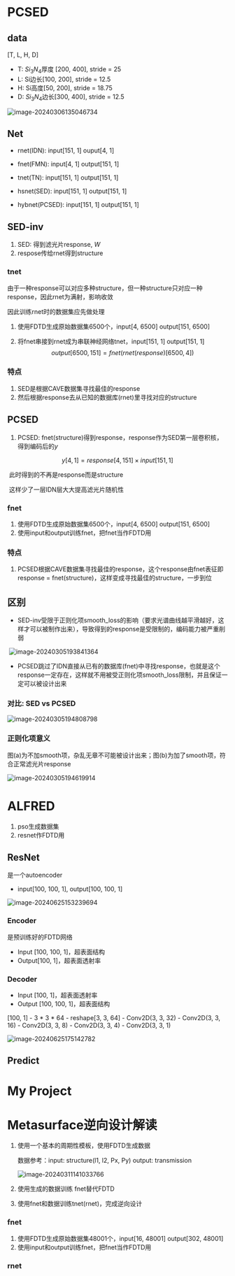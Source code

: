 # PCSED

## data

[T, L, H, D]

- T: $Si_3N_4$厚度 [200, 400], stride = 25
- L: Si边长[100, 200], stride = 12.5
- H: Si高度[50, 200], stride = 18.75
- D: $Si_3N_4$边长[300, 400], stride = 12.5

![image-20240306135046734](C:\Users\z1002\AppData\Roaming\Typora\typora-user-images\image-20240306135046734.png)

## Net

- rnet(IDN): input[151, 1] ouput[4, 1]

- fnet(FMN): input[4, 1] output[151, 1]

- tnet(TN): input[151, 1] output[151, 1]

- hsnet(SED): input[151, 1] output[151, 1]

- hybnet(PCSED): input[151, 1] output[151, 1]

## SED-inv

1. SED: 得到滤光片response, $W$
2. respose传给rnet得到structure

### tnet

由于一种response可以对应多种structure，但一种structure只对应一种response，因此rnet为满射，影响收敛

因此训练rnet时的数据集应先做处理

1. 使用FDTD生成原始数据集6500个，input[4, 6500] output[151, 6500]

2. 将fnet串接到rnet成为串联神经网络tnet，input[151, 1] output[151, 1]
   $$
   output[6500, 151] = fnet(rnet(response)[6500, 4])
   $$
   

### 特点

1. SED是根据CAVE数据集寻找最佳的response
2. 然后根据response去从已知的数据库(rnet)里寻找对应的structure

## PCSED

1. PCSED: fnet(structure)得到response，response作为SED第一层卷积核，得到编码后的$y$

$$
y[4, 1] =  response[4, 151]×input[151, 1]
$$

​	此时得到的不再是response而是structure

​	这样少了一层IDN层大大提高滤光片随机性

### fnet

1. 使用FDTD生成原始数据集6500个，input[4, 6500] output[151, 6500]
2. 使用input和output训练fnet，把fnet当作FDTD用

### 特点

1. PCSED根据CAVE数据集寻找最佳的response，这个response由fnet表征即response = fnet(structure)，这样变成寻找最佳的structure，一步到位

## 区别

- SED-inv受限于正则化项smooth_loss的影响（要求光谱曲线越平滑越好，这样才可以被制作出来），导致得到的response是受限制的，编码能力被严重削弱

​	![image-20240305193841364](C:\Users\z1002\AppData\Roaming\Typora\typora-user-images\image-20240305193841364.png)

- PCSED跳过了IDN直接从已有的数据库(fnet)中寻找response，也就是这个response一定存在，这样就不用被受正则化项smooth_loss限制，并且保证一定可以被设计出来

### 对比: SED vs PCSED

![image-20240305194808798](C:\Users\z1002\AppData\Roaming\Typora\typora-user-images\image-20240305194808798.png)

### 正则化项意义

图(a)为不加smooth项，杂乱无章不可能被设计出来；图(b)为加了smooth项，符合正常滤光片response

![image-20240305194619914](C:\Users\z1002\AppData\Roaming\Typora\typora-user-images\image-20240305194619914.png)

# ALFRED

1. pso生成数据集
2. resnet作FDTD用

## ResNet

是一个autoencoder

- input[100, 100, 1], output[100, 100, 1]

![image-20240625153239694](C:\Users\z1002\AppData\Roaming\Typora\typora-user-images\image-20240625153239694.png)

### Encoder

是预训练好的FDTD网络

- Input [100, 100, 1]，超表面结构
- Output[100, 1]，超表面透射率

### Decoder

- Input [100, 1]，超表面透射率
- Output [100, 100, 1]，超表面结构

[100, 1] - 3 * 3 * 64 - reshape[3, 3, 64] - Conv2D(3, 3, 32) - Conv2D(3, 3, 16) - Conv2D(3, 3, 8) - Conv2D(3, 3, 4) - Conv2D(3, 3, 1)

![image-20240625175142782](C:\Users\z1002\AppData\Roaming\Typora\typora-user-images\image-20240625175142782.png)



## Predict











# My Project

# Metasurface逆向设计解读

1. 使用一个基本的周期性模板，使用FDTD生成数据  

   数据参考：input: structure(l1, l2, Px, Py) output: transmission

   ![image-20240311141033766](C:\Users\z1002\AppData\Roaming\Typora\typora-user-images\image-20240311141033766.png)

2. 使用生成的数据训练 fnet替代FDTD

3. 使用fnet和数据训练tnet(rnet)，完成逆向设计

### fnet

1. 使用FDTD生成原始数据集48001个，input[16, 48001] output[302, 48001]
2. 使用input和output训练fnet，把fnet当作FDTD用

### rnet
